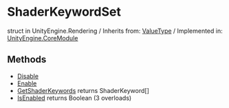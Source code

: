 # ShaderKeywordSet
struct in UnityEngine.Rendering
 / Inherits from: <a href="https://docs.unity3d.com/6000.0/Documentation/ScriptReference/ValueType.html" target="_blank">ValueType</a> / Implemented in: <a href="https://docs.unity3d.com/6000.0/Documentation/ScriptReference/UnityEngine.CoreModule.html" target="_blank">UnityEngine.CoreModule</a>
## Methods
- <a href="https://docs.unity3d.com/6000.0/Documentation/ScriptReference/ShaderKeywordSet.Disable.html" target="_blank">Disable</a>
- <a href="https://docs.unity3d.com/6000.0/Documentation/ScriptReference/ShaderKeywordSet.Enable.html" target="_blank">Enable</a>
- <a href="https://docs.unity3d.com/6000.0/Documentation/ScriptReference/ShaderKeywordSet.GetShaderKeywords.html" target="_blank">GetShaderKeywords</a> returns ShaderKeyword[]
- <a href="https://docs.unity3d.com/6000.0/Documentation/ScriptReference/ShaderKeywordSet.IsEnabled.html" target="_blank">IsEnabled</a> returns Boolean (3 overloads)
